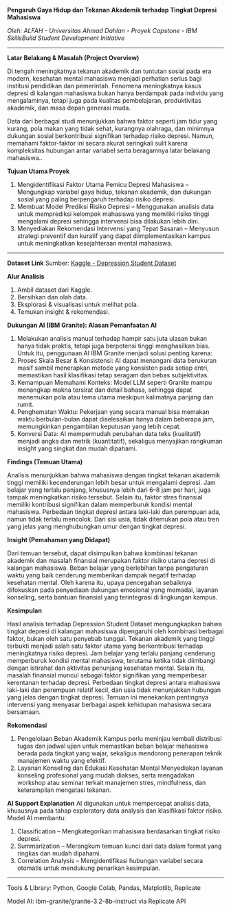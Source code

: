 **Pengaruh Gaya Hidup dan Tekanan Akademik terhadap Tingkat Depresi Mahasiswa**

*Oleh: ALFAH - Universitas Ahmad Dahlan - Proyek Capstone - IBM SkillsBuild Student Development Initiative*
________________________________________________________________________________________________

**Latar Belakang & Masalah (Project Overview)**

Di tengah meningkatnya tekanan akademik dan tuntutan sosial pada era modern, kesehatan mental mahasiswa menjadi perhatian serius bagi institusi pendidikan dan pemerintah. Fenomena meningkatnya kasus depresi di kalangan mahasiswa bukan hanya berdampak pada individu yang mengalaminya, tetapi juga pada kualitas pembelajaran, produktivitas akademik, dan masa depan generasi muda.

Data dari berbagai studi menunjukkan bahwa faktor seperti jam tidur yang kurang, pola makan yang tidak sehat, kurangnya olahraga, dan minimnya dukungan sosial berkontribusi signifikan terhadap risiko depresi. Namun, memahami faktor-faktor ini secara akurat seringkali sulit karena kompleksitas hubungan antar variabel serta beragamnya latar belakang mahasiswa..

**Tujuan Utama Proyek**
1. Mengidentifikasi Faktor Utama Pemicu Depresi Mahasiswa – Mengungkap variabel gaya hidup, tekanan akademik, dan dukungan sosial yang paling berpengaruh terhadap risiko depresi.
2. Membuat Model Prediksi Risiko Depresi – Menggunakan analisis data untuk memprediksi kelompok mahasiswa yang memiliki risiko tinggi mengalami depresi sehingga intervensi bisa dilakukan lebih dini.
3. Menyediakan Rekomendasi Intervensi yang Tepat Sasaran – Menyusun strategi preventif dan kuratif yang dapat diimplementasikan kampus untuk meningkatkan kesejahteraan mental mahasiswa.
------
**Dataset Link**
   Sumber: [Kaggle - Depression Student Dataset](https://www.kaggle.com/code/onydrive/eda-depression-student-dataset/input)  

**Alur Analisis**
1. Ambil dataset dari Kaggle.  
2. Bersihkan dan olah data.  
3. Eksplorasi & visualisasi untuk melihat pola.  
4. Temukan insight & rekomendasi.

**Dukungan AI (IBM Granite): Alasan Pemanfaatan AI**

1. Melakukan analisis manual terhadap hampir satu juta ulasan bukan hanya tidak praktis, tetapi juga berpotensi tinggi menghasilkan bias. Untuk itu, penggunaan AI IBM Granite menjadi solusi penting karena:
2. Proses Skala Besar & Konsistensi: AI dapat menangani data berukuran masif sambil menerapkan metode yang konsisten pada setiap entri, memastikan hasil klasifikasi tetap seragam dan bebas subjektivitas.
3. Kemampuan Memahami Konteks: Model LLM seperti Granite mampu menangkap makna tersirat dan detail bahasa, sehingga dapat menemukan pola atau tema utama meskipun kalimatnya panjang dan rumit.
4. Penghematan Waktu: Pekerjaan yang secara manual bisa memakan waktu berbulan-bulan dapat diselesaikan hanya dalam beberapa jam, memungkinkan pengambilan keputusan yang lebih cepat.
5. Konversi Data: AI mempermudah perubahan data teks (kualitatif) menjadi angka dan metrik (kuantitatif), sekaligus menyajikan rangkuman insight yang singkat dan mudah dipahami.

**Findings (Temuan Utama)**

Analisis menunjukkan bahwa mahasiswa dengan tingkat tekanan akademik tinggi memiliki kecenderungan lebih besar untuk mengalami depresi. Jam belajar yang terlalu panjang, khususnya lebih dari 6–8 jam per hari, juga tampak meningkatkan risiko tersebut. Selain itu, faktor stres finansial memiliki kontribusi signifikan dalam memperburuk kondisi mental mahasiswa. Perbedaan tingkat depresi antara laki-laki dan perempuan ada, namun tidak terlalu mencolok. Dari sisi usia, tidak ditemukan pola atau tren yang jelas yang menghubungkan umur dengan tingkat depresi.

**Insight (Pemahaman yang Didapat)**

Dari temuan tersebut, dapat disimpulkan bahwa kombinasi tekanan akademik dan masalah finansial merupakan faktor risiko utama depresi di kalangan mahasiswa. Beban belajar yang berlebihan tanpa pengaturan waktu yang baik cenderung memberikan dampak negatif terhadap kesehatan mental. Oleh karena itu, upaya pencegahan sebaiknya difokuskan pada penyediaan dukungan emosional yang memadai, layanan konseling, serta bantuan finansial yang terintegrasi di lingkungan kampus.

**Kesimpulan**

Hasil analisis terhadap Depression Student Dataset mengungkapkan bahwa tingkat depresi di kalangan mahasiswa dipengaruhi oleh kombinasi berbagai faktor, bukan oleh satu penyebab tunggal. Tekanan akademik yang tinggi terbukti menjadi salah satu faktor utama yang berkontribusi terhadap meningkatnya risiko depresi. Jam belajar yang terlalu panjang cenderung memperburuk kondisi mental mahasiswa, terutama ketika tidak diimbangi dengan istirahat dan aktivitas penunjang kesehatan mental. Selain itu, masalah finansial muncul sebagai faktor signifikan yang memperbesar kerentanan terhadap depresi. Perbedaan tingkat depresi antara mahasiswa laki-laki dan perempuan relatif kecil, dan usia tidak menunjukkan hubungan yang jelas dengan tingkat depresi. Temuan ini menekankan pentingnya intervensi yang menyasar berbagai aspek kehidupan mahasiswa secara bersamaan.

**Rekomendasi**

1. Pengelolaan Beban Akademik
Kampus perlu meninjau kembali distribusi tugas dan jadwal ujian untuk memastikan beban belajar mahasiswa berada pada tingkat yang wajar, sekaligus mendorong penerapan teknik manajemen waktu yang efektif.
2. Layanan Konseling dan Edukasi Kesehatan Mental
Menyediakan layanan konseling profesional yang mudah diakses, serta mengadakan workshop atau seminar terkait manajemen stres, mindfulness, dan keterampilan mengatasi tekanan.

**AI Support Explanation**
AI digunakan untuk mempercepat analisis data, khususnya pada tahap exploratory data analysis dan klasifikasi faktor risiko. Model AI membantu:
1. Classification – Mengkategorikan mahasiswa berdasarkan tingkat risiko depresi.
2. Summarization – Merangkum temuan kunci dari data dalam format yang ringkas dan mudah dipahami.
3. Correlation Analysis – Mengidentifikasi hubungan variabel secara otomatis untuk mendukung penarikan kesimpulan.

-------------------------------------------------------------------------------------
Tools & Library: Python, Google Colab, Pandas, Matplotlib, Replicate

Model AI: ibm-granite/granite-3.2-8b-instruct via Replicate API
